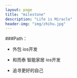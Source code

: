```yaml
---
layout: page
title: "milestone"
description: "Life is Miracle"
header-img: "img/zhihu.jpg"
---
```



###Path：


- 外包 ios开发

- 和而泰 智能家居
  ios开发

- 追寻更好的自己






